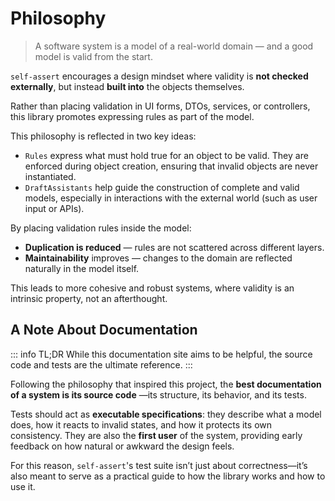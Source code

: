 # Philosophy

> A software system is a model of a real-world domain — and a good model
> is valid from the start.

`self-assert` encourages a design mindset where validity is **not checked
externally**, but instead **built into** the objects themselves.

Rather than placing validation in UI forms, DTOs, services,
or controllers, this library promotes expressing rules as part of
the model.

This philosophy is reflected in two key ideas:

- `Rules` express what must hold true for an object to be valid.
  They are enforced during object creation, ensuring that invalid
  objects are never instantiated.
- `DraftAssistants` help guide the construction of complete and valid models,
  especially in interactions with the external world (such as user input or APIs).

By placing validation rules inside the model:

- **Duplication is reduced** — rules are not scattered across different layers.
- **Maintainability** improves — changes to the domain are reflected
  naturally in the model itself.

This leads to more cohesive and robust systems, where validity is an intrinsic
property, not an afterthought.

## A Note About Documentation

::: info TL;DR
While this documentation site aims to be helpful,
the source code and tests are the ultimate reference.
:::

Following the philosophy that inspired this project, the
**best documentation of a system is its source code**
—its structure, its behavior, and its tests.

Tests should act as **executable specifications**: they describe what a
model does, how it reacts to invalid states, and how it protects its own
consistency. They are also the **first user** of the system, providing
early feedback on how natural or awkward the design feels.

For this reason, `self-assert`'s test suite
isn’t just about correctness—it’s also meant to serve as a practical
guide to how the library works and how to use it.
